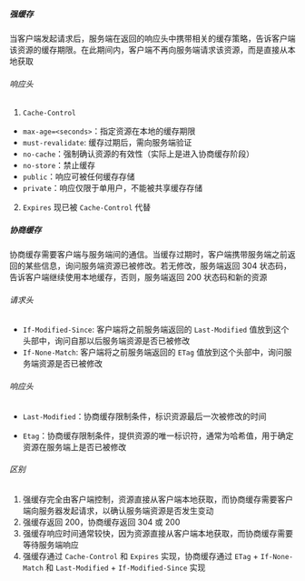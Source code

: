 ##### 强缓存

当客户端发起请求后，服务端在返回的响应头中携带相关的缓存策略，告诉客户端该资源的缓存期限。在此期间内，客户端不再向服务端请求该资源，而是直接从本地获取

###### 响应头

1. `Cache-Control`

- `max-age=<seconds>`：指定资源在本地的缓存期限
- `must-revalidate`: 缓存过期后，需向服务端验证
- `no-cache`：强制确认资源的有效性（实际上是进入协商缓存阶段）
- `no-store`：禁止缓存
- `public`：响应可被任何缓存存储
- `private`：响应仅限于单用户，不能被共享缓存存储

2. `Expires` 现已被 `Cache-Control` 代替

##### 协商缓存

协商缓存需要客户端与服务端间的通信。当缓存过期时，客户端携带服务端之前返回的某些信息，询问服务端资源已被修改。若无修改，服务端返回 304 状态码，告诉客户端继续使用本地缓存，否则，服务端返回 200 状态码和新的资源

###### 请求头

- `If-Modified-Since`: 客户端将之前服务端返回的 `Last-Modified` 值放到这个头部中，询问自那以后服务端资源是否已被修改
- `If-None-Match`: 客户端将之前服务端返回的 `ETag` 值放到这个头部中，询问服务端资源是否已被修改

###### 响应头

- `Last-Modified`：协商缓存限制条件，标识资源最后一次被修改的时间
* `Etag`：协商缓存限制条件，提供资源的唯一标识符，通常为哈希值，用于确定资源在服务端上是否已被修改

###### 区别

1. 强缓存完全由客户端控制，资源直接从客户端本地获取，而协商缓存需要客户端向服务器发起请求，以确认服务端资源是否发生变动
2. 强缓存返回 200，协商缓存返回 304 或 200
3. 强缓存响应时间通常较快，因为资源直接从客户端本地获取，而协商缓存需要等待服务端响应
4. 强缓存通过 `Cache-Control` 和 `Expires` 实现，协商缓存通过 `ETag` + `If-None-Match` 和 `Last-Modified` + `If-Modified-Since` 实现


